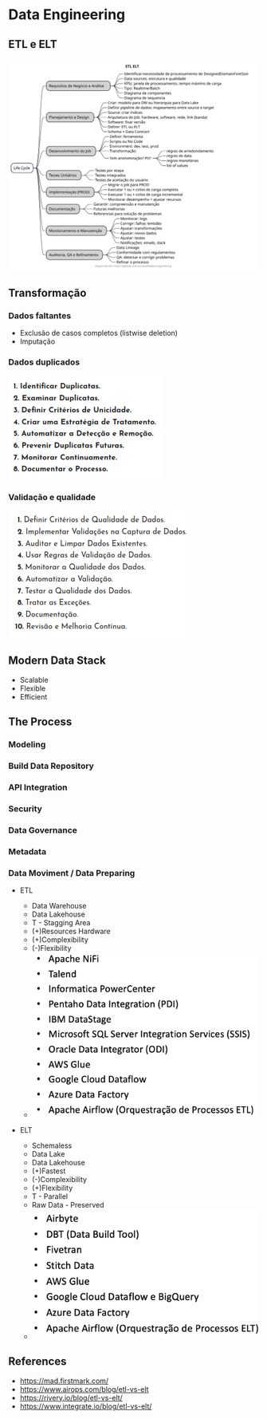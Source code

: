 # Data Engineering

## ETL e ELT

![](assets/images/etl-elt.svg)


## Transformação

### Dados faltantes

- Exclusão de casos completos (listwise deletion)
- Imputação

### Dados duplicados

![](assets/images/duplicated.png)

### Validação e qualidade

![](assets/images/validation.png)

## Modern Data Stack

- Scalable
- Flexible
- Efficient

## The Process

### Modeling

### Build Data Repository

### API Integration

### Security

### Data Governance

### Metadata

### Data Moviment / Data Preparing

- ETL 
    - Data Warehouse
    - Data Lakehouse
    - T - Stagging Area
    - (+)Resources Hardware
    - (+)Complexibility
    - (-)Flexibility
    - ![](assets/images/etl-tools.png)

- ELT 
    - Schemaless
    - Data Lake
    - Data Lakehouse  
    - (+)Fastest
    - (-)Complexibility    
    - (+)Flexibility
    - T - Parallel
    - Raw Data - Preserved
    - ![](assets/images/elt-tools.png)

## References

- https://mad.firstmark.com/
- https://www.airops.com/blog/etl-vs-elt
- https://rivery.io/blog/etl-vs-elt/
- https://www.integrate.io/blog/etl-vs-elt/


